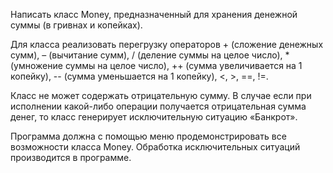 Написать класс Money, предназначенный для хранения
денежной суммы (в гривнах и копейках). 

Для класса реализовать перегрузку операторов + (сложение денежных сумм), – (вычитание сумм), / (деление суммы на
целое число), * (умножение суммы на целое число), ++
(сумма увеличивается на 1 копейку), -- (сумма
уменьшается на 1 копейку), <, >, ==, !=.

Класс не может содержать отрицательную сумму. В
случае если при исполнении какой-либо операции
получается отрицательная сумма денег, то класс
генерирует исключительную ситуацию «Банкрот».

Программа должна с помощью меню
продемонстрировать все возможности класса Money.
Обработка исключительных ситуаций производится в
программе. 
